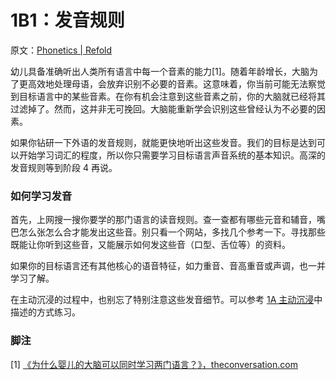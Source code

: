 # 1B1：发音规则

原文：[Phonetics | Refold](https://refold.la/roadmap/stage-1/b/phonetics)

幼儿具备准确听出人类所有语言中每一个音素的能力[1]。随着年龄增长，大脑为了更高效地处理母语，会放弃识别不必要的音素。这意味着，你当前可能无法察觉到目标语言中的某些音素。在你有机会注意到这些音素之前，你的大脑就已经将其过滤掉了。然而，这并非无可挽回。大脑能重新学会识别这些曾经认为不必要的因素。

如果你钻研一下外语的发音规则，就能更快地听出这些发音。我们的目标是达到可以开始学习词汇的程度，所以你只需要学习目标语言声音系统的基本知识。高深的发音规则等到阶段 4 再说。

### 如何学习发音

首先，上网搜一搜你要学的那门语言的读音规则。查一查都有哪些元音和辅音，嘴巴怎么张怎么合才能发出这些音。别只看一个网站，多找几个参考一下。寻找那些既能让你听到这些音，又能展示如何发这些音（口型、舌位等）的资料。

如果你的目标语言还有其他核心的语音特征，如力重音、音高重音或声调，也一并学习了解。

在主动沉浸的过程中，也别忘了特别注意这些发音细节。可以参考 [1A 主动沉浸](https://refold.la/roadmap/stage-1/a/active-immersion)中描述的方式练习。

### 脚注

[1] [《为什么婴儿的大脑可以同时学习两门语言？》，theconversation.com](https://theconversation.com/why-the-baby-brain-can-learn-two-languages-at-the-same-time-57470)